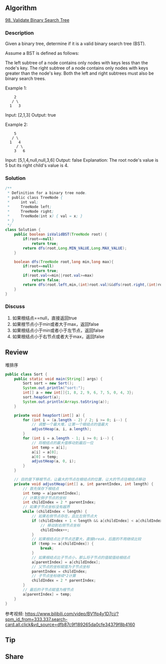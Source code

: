 ## Algorithm

[98. Validate Binary Search Tree](https://leetcode.com/problems/validate-binary-search-tree/)

### Description

Given a binary tree, determine if it is a valid binary search tree (BST).

Assume a BST is defined as follows:

The left subtree of a node contains only nodes with keys less than the node's key.
The right subtree of a node contains only nodes with keys greater than the node's key.
Both the left and right subtrees must also be binary search trees.


Example 1:

```
    2
   / \
  1   3
```

Input: [2,1,3]
Output: true

Example 2:

```
    5
   / \
  1   4
     / \
    3   6
```

Input: [5,1,4,null,null,3,6]
Output: false
Explanation: The root node's value is 5 but its right child's value is 4.

### Solution

```java
/**
 * Definition for a binary tree node.
 * public class TreeNode {
 *     int val;
 *     TreeNode left;
 *     TreeNode right;
 *     TreeNode(int x) { val = x; }
 * }
 */
class Solution {
    public boolean isValidBST(TreeNode root) {
        if(root==null)
            return true;
        return dfs(root,Long.MIN_VALUE,Long.MAX_VALUE);
    }

    boolean dfs(TreeNode root,long min,long max){
        if(root==null)
            return true;
        if(root.val<=min||root.val>=max)
            return false;
        return dfs(root.left,min,(int)root.val)&&dfs(root.right,(int)root.val,max);
    }
}
```

### Discuss

1. 如果根结点==null，直接返回true
2. 如果根节点小于min或者大于max，返回false
3. 如果根结点小于min或者小于左节点，返回false
4. 如果根结点小于右节点或者大于max，返回false

## Review

堆排序

```java
public class Sort {
    public static void main(String[] args) {
        Sort sort = new Sort();
        System.out.println("sort:");
        int[] a = new int[]{1, 8, 2, 9, 6, 7, 5, 0, 4, 3};
        sort.heapSort(a);
        System.out.println(Arrays.toString(a));
    }

    private void heapSort(int[] a) {
        for (int i = (a.length - 2) / 2; i >= 0; i--) {
            // 调整一个最大堆，让第一个根结点的值最大
            adjustHeap(a, i, a.length);
        }
        for (int i = a.length - 1; i >= 0; i--) {
            // 将根结点的最大值移动到最后一位
            int temp = a[i];
            a[i] = a[0];
            a[0] = temp;
            adjustHeap(a, 0, i);
        }
    }

    // 目的是下移根节点，让最大的节点在根结点的位置，让大的节点往根结点移动
    private void adjustHeap(int[] a, int parentIndex, int length) {
        // 首先保存下根结点
        int temp = a[parentIndex];
        // 计算左侧子节点的坐标
        int childIndex = 2 * parentIndex;
        // 如果子节点坐标没有越界
        while (childIndex < length) {
            // 如果右侧节点存在，且比左侧节点大
            if (childIndex + 1 < length && a[childIndex] < a[childIndex + 1]) {
                // 移动到右侧节点坐标
                childIndex++;
            }
            // 如果根结点比子节点还要大，直接break，后面的不用继续比较
            if (temp >= a[childIndex]) {
                break;
            }
            // 如果根结点比子节点小，那么将子节点的值赋值给根结点
            a[parentIndex] = a[childIndex];
            // 父节点的坐标赋值为子节点坐标
            parentIndex = childIndex;
            // 子节点坐标继续*2计算
            childIndex = 2 * parentIndex;
        }
        // 最后的子节点赋值为根节点
        a[parentIndex] = temp;
    }
}
```

参考视频:
https://www.bilibili.com/video/BV1fp4y1D7cj/?spm_id_from=333.337.search-card.all.click&vd_source=dfb87c9f189265da0cfe34379f8b4160

## Tip


## Share
